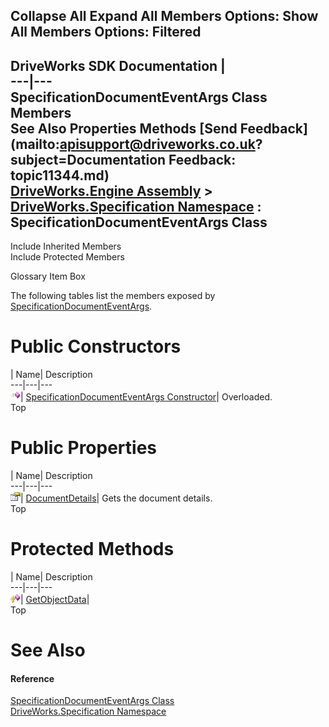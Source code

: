        

 Collapse All Expand All  Members Options: Show All  Members Options: Filtered   
---  
DriveWorks SDK Documentation  |   
---|---  
SpecificationDocumentEventArgs Class Members   
See Also Properties Methods [Send Feedback](mailto:apisupport@driveworks.co.uk?subject=Documentation Feedback: topic11344.md)  
[DriveWorks.Engine Assembly](topic2156.md) > [DriveWorks.Specification Namespace](topic10764.md) : SpecificationDocumentEventArgs Class  
---  
  
Include Inherited Members    
Include Protected Members  


Glossary Item Box

The following tables list the members exposed by [SpecificationDocumentEventArgs](topic11344.md).

# Public Constructors

| Name| Description  
---|---|---  
![Public Constructor](dotnetimages/publicConstructor.gif)| [SpecificationDocumentEventArgs Constructor](topic11350.md)| Overloaded.   
Top

# Public Properties

| Name| Description  
---|---|---  
![Public Property](dotnetimages/publicProperty.gif)| [DocumentDetails](topic11354.md)| Gets the document details.   
Top

# Protected Methods

| Name| Description  
---|---|---  
![Protected Method](dotnetimages/protectedMethod.gif)| [GetObjectData](topic11353.md)|   
Top

# See Also

#### Reference

[SpecificationDocumentEventArgs Class](topic11344.md)   
[DriveWorks.Specification Namespace](topic10764.md)



